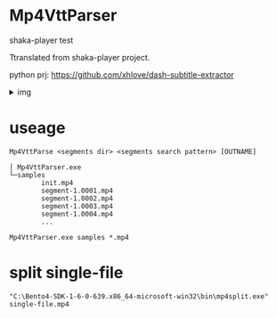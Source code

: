 # Mp4VttParser
shaka-player test

Ttranslated from shaka-player project.

python prj: https://github.com/xhlove/dash-subtitle-extractor

<details>
<summary>img</summary>

![image](https://user-images.githubusercontent.com/20772925/132129781-7b1d37bb-7ec1-40b3-aa4a-6afcf1990df0.png)
</details>

# useage
```
Mp4VttParse <segments dir> <segments search pattern> [OUTNAME]
```

```
│ Mp4VttParser.exe
└─samples
        init.mp4
        segment-1.0001.mp4
        segment-1.0002.mp4
        segment-1.0003.mp4
        segment-1.0004.mp4
        ...
```

`Mp4VttParser.exe samples *.mp4`

# split single-file

```
"C:\Bento4-SDK-1-6-0-639.x86_64-microsoft-win32\bin\mp4split.exe" single-file.mp4
```

